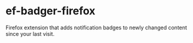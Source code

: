 # ef-badger-firefox
Firefox extension that adds notification badges to newly changed content since your last visit.
